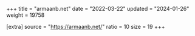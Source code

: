 +++
title = "armaanb.net"
date = "2022-03-22"
updated = "2024-01-26"
weight = 19758

[extra]
source = "https://armaanb.net/"
ratio = 10
size = 19
+++
